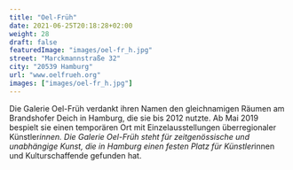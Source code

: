 ```yaml
---
title: "Oel-Früh"
date: 2021-06-25T20:18:28+02:00
weight: 28
draft: false
featuredImage: "images/oel-fr_h.jpg"
street: "Marckmannstraße 32"
city: "20539 Hamburg"
url: "www.oelfrueh.org"
images: ["images/oel-fr_h.jpg"]
---
```


Die Galerie Oel-Früh verdankt ihren Namen den gleichnamigen Räumen
am Brandshofer Deich in Hamburg, die sie bis 2012 nutzte. Ab Mai 2019
bespielt sie einen temporären Ort mit Einzelausstellungen überregionaler
Künstler*innen. Die Galerie Oel-Früh steht für zeitgenössische und unabhängige
Kunst, die in Hamburg einen festen Platz für Künstler*innen und
Kulturschaffende gefunden hat.
